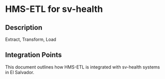 # HMS-ETL for sv-health

## Description

Extract, Transform, Load

## Integration Points

This document outlines how HMS-ETL is integrated with sv-health systems in El Salvador.
